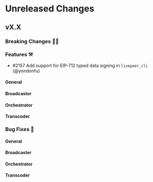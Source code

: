 # Unreleased Changes

## vX.X

### Breaking Changes 🚨🚨

### Features ⚒

- \#2157 Add support for EIP-712 typed data signing in `livepeer_cli` (@yondonfu)

#### General

#### Broadcaster

#### Orchestrator

#### Transcoder

### Bug Fixes 🐞

#### General

#### Broadcaster

#### Orchestrator

#### Transcoder

